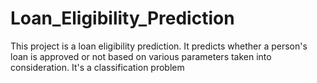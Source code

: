 # Loan_Eligibility_Prediction
This project is a loan eligibility prediction. It predicts whether a person's loan is approved or not based on various parameters taken into consideration.
It's a classification problem
